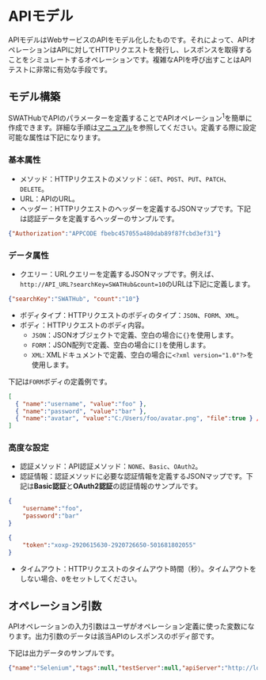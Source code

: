 APIモデル
===

APIモデルはWebサービスのAPIをモデル化したものです。それによって、APIオペレーションはAPIに対してHTTPリクエストを発行し、レスポンスを取得することをシミュレートするオペレーションです。複雑なAPIを呼び出すことはAPIテストに非常に有効な手段です。

モデル構築
---

SWATHubでAPIのパラメーターを定義することでAPIオペレーション<sup>1</sup>を簡単に作成できます。詳細な手順は[マニュアル](../manual/design_model#apiモデル)を参照してください。定義する際に設定可能な属性は下記になります。


### 基本属性
* メソッド：HTTPリクエストのメソッド：`GET`、`POST`、`PUT`、`PATCH`、`DELETE`。
* URL：APIのURL。
* ヘッダー：HTTPリクエストのヘッダーを定義するJSONマップです。下記は認証データを定義するヘッダーのサンプルです。
```json
{"Authorization":"APPCODE fbebc457055a480dab89f87fcbd3ef31"}
```

### データ属性
* クエリー：URLクエリーを定義するJSONマップです。例えば、`http://API_URL?searchKey=SWATHub&count=10`のURLは下記に定義します。
```json
{"searchKey":"SWATHub", "count":"10"}
```
* ボディタイプ：HTTPリクエストのボディのタイプ：`JSON`、`FORM`、`XML`。
* ボディ：HTTPリクエストのボディ内容。
  * `JSON`：JSONオブジェクトで定義、空白の場合に`{}`を使用します。
  * `FORM`：JSON配列で定義、空白の場合に`[]`を使用します。
  * `XML`: XMLドキュメントで定義、空白の場合に`<?xml version="1.0"?>`を使用します。

下記は`FORM`ボディの定義例です。
```json
[
  { "name":"username", "value":"foo" },
  { "name":"password", "value":"bar" },
  { "name":"avatar", "value":"C:/Users/foo/avatar.png", "file":true } /* file upload */
]
```

### 高度な設定
* 認証メソッド：API認証メソッド：`NONE`、`Basic`、`OAuth2`。
* 認証情報：認証メソッドに必要な認証情報を定義するJSONマップです。下記は**Basic認証**と**OAuth2認証**の認証情報のサンプルです。
```json
{
    "username":"foo",
    "password":"bar"
}
```
```json
{
    "token":"xoxp-2920615630-2920726650-501681802055"
}
```
* タイムアウト：HTTPリクエストのタイムアウト時間（秒）。タイムアウトをしない場合、`0`をセットしてください。

オペレーション引数
---

APIオペレーションの入力引数はユーザがオペレーション定義に使った変数になります。出力引数のデータは該当APIのレスポンスのボディ部です。

下記は出力データのサンプルです。

```json
{"name":"Selenium","tags":null,"testServer":null,"apiServer":"http://localhost:5555"}
```


